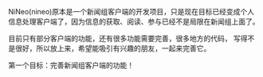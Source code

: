 NiNeo(nineo)原本是一个新闻组客户端的开发项目，只是现在目标已经变成个人信息处理客户端了，因为信息的获取、阅读、参与已经不是局限在新闻组上面了。

目前只有部分客户端的功能，还有很多功能需要完善，很多地方的代码，
写得不是很好，所以放上来，希望能吸引有兴趣的朋友，一起来完善它。

第一个目标：完善新闻组客户端的功能！